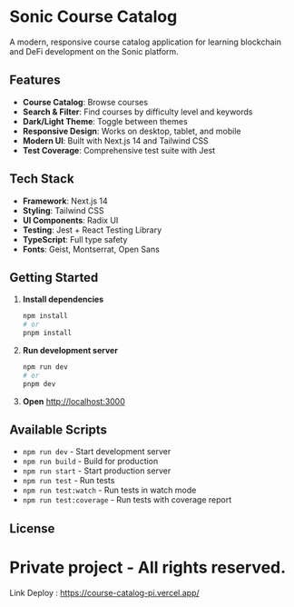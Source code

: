 # Sonic Course Catalog

A modern, responsive course catalog application for learning blockchain and DeFi development on the Sonic platform.

## Features

-  **Course Catalog**: Browse courses
-  **Search & Filter**: Find courses by difficulty level and keywords
-  **Dark/Light Theme**: Toggle between themes
-  **Responsive Design**: Works on desktop, tablet, and mobile
-  **Modern UI**: Built with Next.js 14 and Tailwind CSS
-  **Test Coverage**: Comprehensive test suite with Jest

## Tech Stack

- **Framework**: Next.js 14
- **Styling**: Tailwind CSS
- **UI Components**: Radix UI
- **Testing**: Jest + React Testing Library
- **TypeScript**: Full type safety
- **Fonts**: Geist, Montserrat, Open Sans

## Getting Started

1. **Install dependencies**
   ```bash
   npm install
   # or
   pnpm install
   ```

2. **Run development server**
   ```bash
   npm run dev
   # or
   pnpm dev
   ```

3. **Open** [http://localhost:3000](http://localhost:3000)

## Available Scripts

- `npm run dev` - Start development server
- `npm run build` - Build for production
- `npm run start` - Start production server
- `npm run test` - Run tests
- `npm run test:watch` - Run tests in watch mode
- `npm run test:coverage` - Run tests with coverage report



## License

Private project - All rights reserved.
=======
Link Deploy : https://course-catalog-pi.vercel.app/

